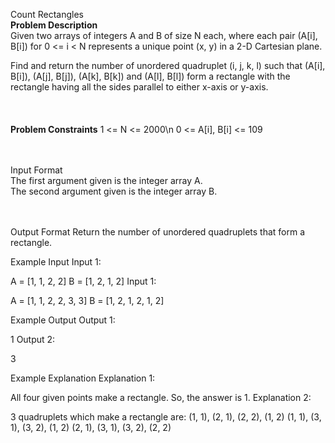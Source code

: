 Count Rectangles<br />
**Problem Description**<br />
Given two arrays of integers A and B of size N each, where each pair (A[i], B[i]) for 0 <= i < N represents a unique point (x, y) in a 2-D Cartesian plane.<br />

Find and return the number of unordered quadruplet (i, j, k, l) such that (A[i], B[i]), (A[j], B[j]), (A[k], B[k]) and (A[l], B[l]) form a rectangle with the rectangle having all the sides parallel to either x-axis or y-axis.<br />
<br />
<br />
<br />
**Problem Constraints**
1 <= N <= 2000\n
0 <= A[i], B[i] <= 109<br />
<br />
<br />

Input Format<br />
The first argument given is the integer array A.<br />
The second argument given is the integer array B.<br />
<br />
<br />

Output Format
Return the number of unordered quadruplets that form a rectangle.



Example Input
Input 1:

 A = [1, 1, 2, 2]
 B = [1, 2, 1, 2]
Input 1:

 A = [1, 1, 2, 2, 3, 3]
 B = [1, 2, 1, 2, 1, 2]


Example Output
Output 1:

 1
Output 2:

 3


Example Explanation
Explanation 1:

 All four given points make a rectangle. So, the answer is 1.
Explanation 2:

 3 quadruplets which make a rectangle are: (1, 1), (2, 1), (2, 2), (1, 2)
                                           (1, 1), (3, 1), (3, 2), (1, 2)
                                           (2, 1), (3, 1), (3, 2), (2, 2)

